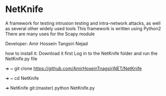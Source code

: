 # NetKnife
A framework for testing intrusion testing and intra-network attacks, as well as several other widely used tools 
This framework is written using Python2 There are many uses for the Scapy module 

Developer: Amir Hossein Tangsiri Nejad

how to install it: Download it first Log in to the NetKnife folder and run the NetKnife.py file

➜  ~ git clone https://github.com/AmirHoseinTnagsiriNET/NetKnife 

➜  ~ cd NetKnife 

➜  NetKnife git:(master) python NetKnife.py 
